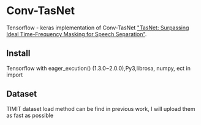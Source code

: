 # Conv-TasNet
Tensorflow - keras implementation of Conv-TasNet
["TasNet: Surpassing Ideal Time-Frequency Masking for Speech Separation"](https://arxiv.org/abs/1809.07454).

## Install
Tensorflow with eager_excution() (1.3.0~2.0.0),Py3,librosa, numpy, ect in import 

## Dataset
TIMIT dataset load method can be find in previous work, I will upload them as fast as possible

